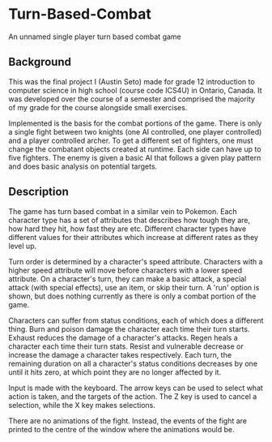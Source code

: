 # Turn-Based-Combat
An unnamed single player turn based combat game

## Background

This was the final project I (Austin Seto) made for grade 12 introduction to computer science in high school (course code ICS4U) in Ontario, Canada. It was developed over the course of a semester and comprised the majority of my grade for the course alongside small exercises. 

Implemented is the basis for the combat portions of the game. There is only a single fight between two knights (one AI controlled, one player controlled) and a player controlled archer. To get a different set of fighters, one must change the combatant objects created at runtime. Each side can have up to five fighters. The enemy is given a basic AI that follows a given play pattern and does basic analysis on potential targets.

## Description

The game has turn based combat in a similar vein to Pokemon. Each character type has a set of attributes that describes how tough they are, how hard they hit, how fast they are etc. Different character types have different values for their attributes which increase at different rates as they level up. 

Turn order is determined by a character's speed attribute. Characters with a higher speed attribute will move before characters with a lower speed attribute. On a character's turn, they can make a basic attack, a special attack (with special effects), use an item, or skip their turn. A 'run' option is shown, but does nothing currently as there is only a combat portion of the game.

Characters can suffer from status conditions, each of which does a different thing. Burn and poison damage the character each time their turn starts. Exhaust reduces the damage of a character's attacks. Regen heals a character each time their turn stats. Resist and vulnerable decrease or increase the damage a character takes respectively. Each turn, the remaining duration on all a character's status conditions decreases by one until it hits zero, at which point they are no longer affected by it. 

Input is made with the keyboard. The arrow keys can be used to select what action is taken, and the targets of the action. The Z key is used to cancel a selection, while the X key makes selections. 

There are no animations of the fight. Instead, the events of the fight are printed to the centre of the window where the animations would be. 
